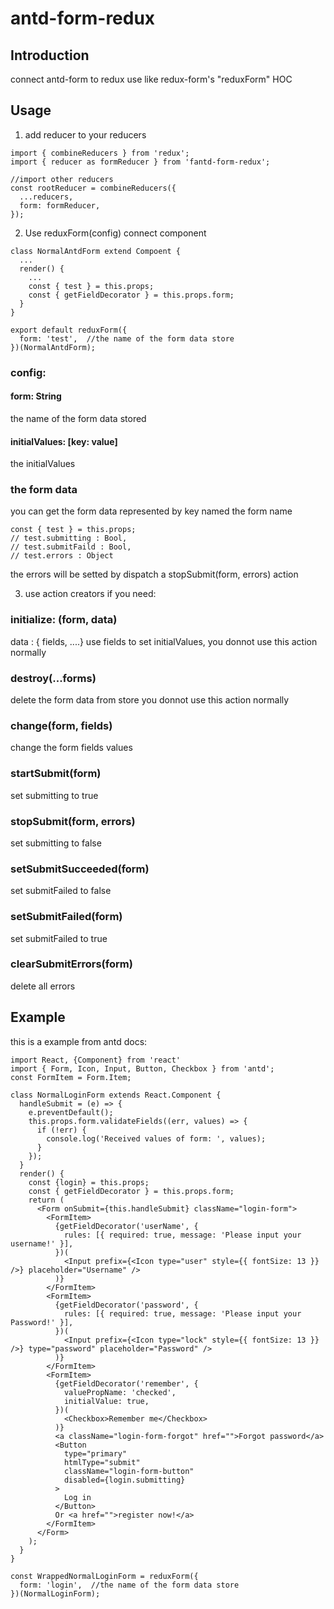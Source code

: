 # antd-form-redux

## Introduction
connect antd-form to redux
use like redux-form's "reduxForm" HOC


## Usage 
1. add reducer to your reducers
```
import { combineReducers } from 'redux';
import { reducer as formReducer } from 'fantd-form-redux';

//import other reducers
const rootReducer = combineReducers({
  ...reducers,
  form: formReducer,
});

```

2. Use reduxForm(config) connect component 
```
class NormalAntdForm extend Compoent {
  ...
  render() {
    ...
    const { test } = this.props;
    const { getFieldDecorator } = this.props.form;    
  }
}

export default reduxForm({
  form: 'test',  //the name of the form data store 
})(NormalAntdForm);

```
### config:
#### form:  String 
the name of the form data stored 
#### initialValues: [key: value] 
the initialValues

### the form data 
you can get the form data represented by key named the form name
```
const { test } = this.props;
// test.submitting : Bool,
// test.submitFaild : Bool,
// test.errors : Object
```

the errors will be setted by dispatch a stopSubmit(form, errors) action


3. use action creators if you need:

### initialize: (form, data) 
data : { fields, ....} 
use fields to set initialValues, you donnot use this action normally

### destroy(...forms) 
delete the form data from store
you donnot use this action normally

### change(form, fields) 
change the form fields values

### startSubmit(form)
set submitting to true
### stopSubmit(form, errors)
set submitting to false
### setSubmitSucceeded(form)
set submitFailed to false
### setSubmitFailed(form)
set submitFailed to true
### clearSubmitErrors(form)
delete all errors


## Example

this is a example from antd docs: 

```
import React, {Component} from 'react'
import { Form, Icon, Input, Button, Checkbox } from 'antd';
const FormItem = Form.Item;

class NormalLoginForm extends React.Component {
  handleSubmit = (e) => {
    e.preventDefault();
    this.props.form.validateFields((err, values) => {
      if (!err) {
        console.log('Received values of form: ', values);
      }
    });
  }
  render() {
    const {login} = this.props;
    const { getFieldDecorator } = this.props.form;
    return (
      <Form onSubmit={this.handleSubmit} className="login-form">
        <FormItem>
          {getFieldDecorator('userName', {
            rules: [{ required: true, message: 'Please input your username!' }],
          })(
            <Input prefix={<Icon type="user" style={{ fontSize: 13 }} />} placeholder="Username" />
          )}
        </FormItem>
        <FormItem>
          {getFieldDecorator('password', {
            rules: [{ required: true, message: 'Please input your Password!' }],
          })(
            <Input prefix={<Icon type="lock" style={{ fontSize: 13 }} />} type="password" placeholder="Password" />
          )}
        </FormItem>
        <FormItem>
          {getFieldDecorator('remember', {
            valuePropName: 'checked',
            initialValue: true,
          })(
            <Checkbox>Remember me</Checkbox>
          )}
          <a className="login-form-forgot" href="">Forgot password</a>
          <Button 
            type="primary" 
            htmlType="submit" 
            className="login-form-button"
            disabled={login.submitting}
          >
            Log in
          </Button>
          Or <a href="">register now!</a>
        </FormItem>
      </Form>
    );
  }
}

const WrappedNormalLoginForm = reduxForm({
  form: 'login',  //the name of the form data store 
})(NormalLoginForm);

```



